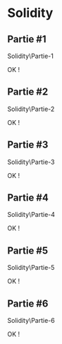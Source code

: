 # Solidity

## Partie #1

Solidity\Partie-1

OK !

## Partie #2

Solidity\Partie-2

OK !

## Partie #3

Solidity\Partie-3

OK !

## Partie #4

Solidity\Partie-4

OK !

## Partie #5

Solidity\Partie-5

OK !

## Partie #6

Solidity\Partie-6

OK !
